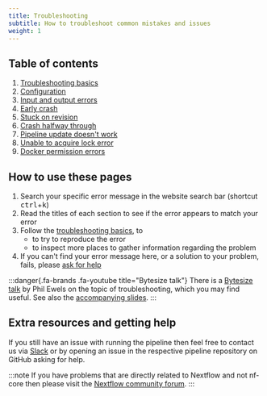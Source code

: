 ```yaml
---
title: Troubleshooting
subtitle: How to troubleshoot common mistakes and issues
weight: 1
---
```


## Table of contents

1. [Troubleshooting basics](/docs/usage/troubleshooting/basics)
1. [Configuration](/docs/usage/troubleshooting/configuration)
1. [Input and output errors](/docs/usage/troubleshooting/input_output)
1. [Early crash](/docs/usage/troubleshooting/early_crash)
1. [Stuck on revision](/docs/usage/troubleshooting/stuck_on_revision)
1. [Crash halfway through](/docs/usage/troubleshooting/crash_halfway)
1. [Pipeline update doesn't work](/docs/usage/troubleshooting/update_does_not_work)
1. [Unable to acquire lock error](/docs/usage/troubleshooting/aquire_lock_error)
1. [Docker permission errors](/docs/usage/troubleshooting/docker_permissions)

## How to use these pages

1. Search your specific error message in the website search bar (shortcut <kbd class="text-small">ctrl</kbd>+<kbd class="text-small">k</kbd>)
2. Read the titles of each section to see if the error appears to match your error
3. Follow the [troubleshooting basics](/docs/usage/troubleshooting/basics), to
   - to try to reproduce the error
   - to inspect more places to gather information regarding the problem
4. If you can't find your error message here, or a solution to your problem, fails, please [ask for help](#asking-for-help)

:::danger{.fa-brands .fa-youtube title="Bytesize talk"}
There is a [Bytesize talk](https://www.youtube.com/embed/z9n2F4ByIkY) by Phil Ewels on the topic of troubleshooting, which you may find useful.
See also the [accompanying slides](https://widgets.figshare.com/articles/19382933/embed?show_title=1).
:::

## Extra resources and getting help

If you still have an issue with running the pipeline then feel free to contact us via [Slack](https://nf-co.re/join/slack) or by opening an issue in the respective pipeline repository on GitHub asking for help.

:::note
If you have problems that are directly related to Nextflow and not nf-core then please visit the [Nextflow community forum](https://community.seqera.io/c/nextflow/5).
:::
